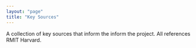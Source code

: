 ```yaml
---
layout: "page"
title: "Key Sources"
---
```


A collection of key sources that inform the inform the project.
All references RMIT Harvard.
